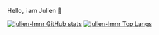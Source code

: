 Hello, i am Julien 👋

[![julien-lmnr GitHub stats](https://github-readme-stats.vercel.app/api?username=julien-lmnr&count_private=true&theme=buefy&show_icons=true)](https://github.com/anuraghazra/github-readme-stats)
[![julien-lmnr Top Langs](https://github-readme-stats.vercel.app/api/top-langs/?username=julien-lmnr&layout=compact)](https://github.com/anuraghazra/github-readme-stats)
